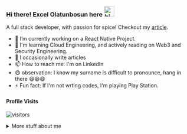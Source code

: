### Hi there! Excel Olatunbosun here <img src="https://user-images.githubusercontent.com/1303154/88677602-1635ba80-d120-11ea-84d8-d263ba5fc3c0.gif" width="28px" alt="hi">

A full stack developer, with passion for spice!
Checkout my [article](https://www.educative.io/edpresso/what-is-node-cryptocreatesign-algorithm-options).



<!--
 [![Mail Badge](https://img.shields.io/badge/-@islempenywis-e84393?style=flat&labelColor=e84393&logo=instagram&logoColor=white)](https://instagram.com/islempenywis)  -->

<!-- TODO: Add last video link -->

<!-- - 🔭 I’m currently working on [Jwizzy](https://somethinghuge.com) -->
- 🔭 I’m currently working on a React Native Project.
- 🌱 I'm learning Cloud Engineering, and actively reading on Web3 and Security Engineering.
- 🤔 I occasionally write articles
- 📫 How to reach me: I'm on LinkedIn
- 😄 observation: I know my surname is difficult to pronounce, hang in there 😄😄😄
- ⚡ Fun fact: If I'm not wrting codes, I'm playing Play Station.


#### Profile Visits

![visitors](https://visitor-badge.glitch.me/badge?page_id=theexcel.theexcel)

<details>
<summary>
  More stuff about me
</summary>

<br >


#### Coding Stats

<!--START_SECTION:waka-->
```text
No Activity tracked this Week
```
<!--END_SECTION:waka-->

#### Github Stats

![Ipenywis's github stats](https://github-readme-stats.vercel.app/api?username=theexcel&count_private=true&theme=tokyonight&hide=contribs,prs)

</details>

